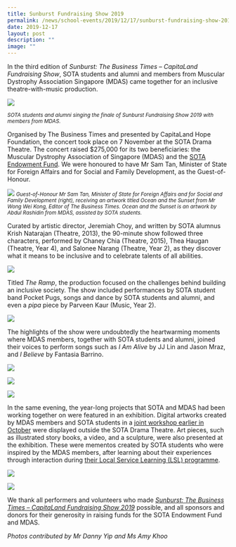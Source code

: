 ```yaml
---
title: Sunburst Fundraising Show 2019
permalink: /news/school-events/2019/12/17/sunburst-fundraising-show-2019/
date: 2019-12-17
layout: post
description: ""
image: ""
---
```

In the third edition of&nbsp;_Sunburst: The Business Times – CapitaLand Fundraising Show_, SOTA students and alumni and members from Muscular Dystrophy Association Singapore (MDAS) came together for an inclusive theatre-with-music production.

![](/images/dsc09742_photo-by-danny-yip-edit-1.png)
  
<small><i>SOTA students and alumni singing the finale of Sunburst Fundraising Show 2019 with members from MDAS.  </i></small>


Organised by The Business Times and presented by CapitaLand Hope Foundation, the concert took place on 7 November at the SOTA Drama Theatre. The concert raised $275,000 for its two beneficiaries: the Muscular Dystrophy Association of Singapore (MDAS) and the&nbsp;[SOTA Endowment Fund](/getting-involved/donate/). We were honoured to have Mr Sam Tan, Minister of State for Foreign Affairs and for Social and Family Development, as the Guest-of-Honour.

![](/images/dsc08780_photo-by-danny-yip-edit-1.png)
<small><i>Guest-of-Honour Mr Sam Tan, Minister of State for Foreign Affairs and for Social and Family Development (right), receiving an artwork titled&nbsp;_Ocean and the Sunset_&nbsp;from Mr Wong Wei Kong, Editor of The Business Times.&nbsp;_Ocean and the Sunset_&nbsp;is an artwork by Abdul Rashidin from MDAS, assisted by SOTA students.  </i></small>

Curated by artistic director, Jeremiah Choy, and written by SOTA alumnus Krish Natarajan (Theatre, 2013), the 90-minute show followed three characters, performed by Chaney Chia (Theatre, 2015), Thea Haugan (Theatre, Year 4), and Salonee Narang (Theatre, Year 2), as they discover what it means to be inclusive and to celebrate talents of all abilities.

![](/images/2019-sunburst-collage-1-low-res.png)

Titled&nbsp;_The Ramp_, the production focused on the challenges behind building an inclusive society. The show included performances by SOTA student band Pocket Pugs, songs and dance by SOTA students and alumni, and even a&nbsp;_pipa_&nbsp;piece by Parveen Kaur (Music, Year 2).

![](/images/2019-sunburst-collage-2-low-res.png)

The highlights of the show were undoubtedly the heartwarming moments where MDAS members, together with SOTA students and alumni, joined their voices to perform songs such as&nbsp;_I Am Alive_&nbsp;by JJ Lin and Jason Mraz, and&nbsp;_I Believe_&nbsp;by Fantasia Barrino.

![](/images/2019-sunburst-collage-3-low-resf1b19952fed369fba7eaff0000314707.png)


![](/images/2019-sunburst-collage-4-low-res.png)

![](/images/2019-sunburst-collage-5-low-res.png)

In the same evening, the year-long projects that SOTA and MDAS had been working together on were featured in an exhibition. Digital artworks created by MDAS members and SOTA students in a&nbsp;[joint workshop earlier in October](https://www.businesstimes.com.sg/life-culture/digital-art-a-bridge-for-sota-students-and-persons-with-muscular-dystrophy)&nbsp;were displayed outside the SOTA Drama Theatre. Art pieces, such as illustrated story books, a video, and a sculpture, were also presented at the exhibition. These were mementos created by SOTA students who were inspired by the MDAS members, after learning about their experiences through interaction during&nbsp;[their Local Service Learning (LSL) programme](https://www.facebook.com/SOTA.SG/posts/1443927095774079).

![](/images/2019-sunburst-collage-6-low-res.png)

![](/images/2019-sunburst-collage-7-low-res.png)

We thank all performers and volunteers who made&nbsp;[_Sunburst: The Business Times – CapitaLand Fundraising Show 2019_](https://www.businesstimes.com.sg/life-culture/sunburst-2019-presents-theatre-of-inclusiveness)&nbsp;possible, and all sponsors and donors for their generosity in raising funds for the SOTA Endowment Fund and MDAS.

  

_Photos contributed by Mr Danny Yip and Ms Amy Khoo_